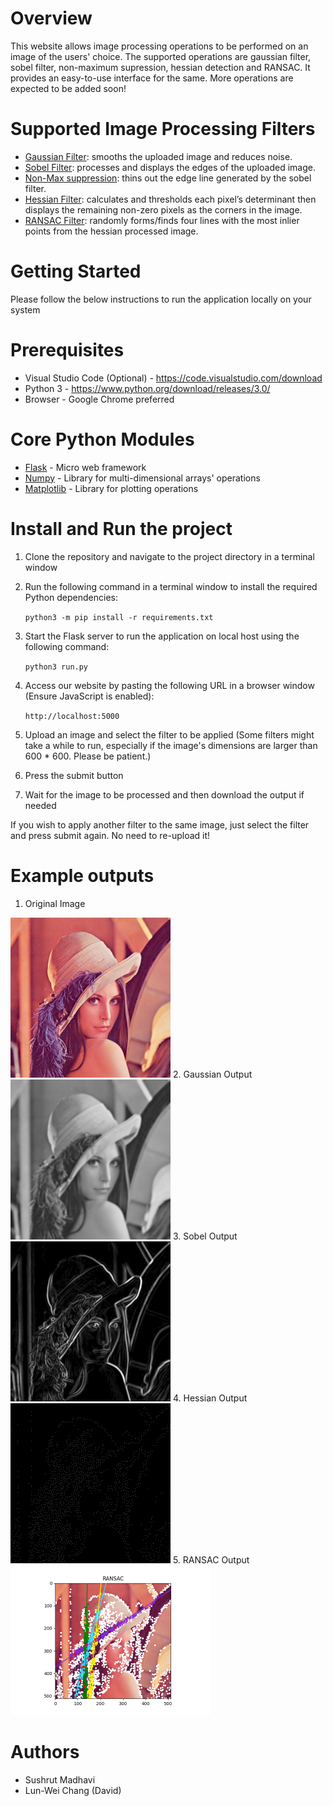 # Overview
This website allows image processing operations to be performed on an image of the users' choice. The supported operations are gaussian filter, sobel filter, non-maximum supression, hessian detection and RANSAC. It provides an easy-to-use interface for the same. More operations are expected to be added soon!

# Supported Image Processing Filters
* [Gaussian Filter](http://www.justin-liang.com/tutorials/canny/#gaussian): smooths the uploaded image and reduces noise.
* [Sobel Filter](http://www.justin-liang.com/tutorials/canny/#gradient): processes and displays the edges of the uploaded image.
* [Non-Max suppression](http://www.justin-liang.com/tutorials/canny/#suppression): thins out the edge line generated by the sobel filter.
* [Hessian Filter](https://www.khanacademy.org/math/multivariable-calculus/applications-of-multivariable-derivatives/quadratic-approximations/a/the-hessian): calculates and thresholds each pixel’s determinant then displays the remaining non-zero pixels as the corners in the image.
* [RANSAC Filter](https://www.mathworks.com/discovery/ransac.html): randomly forms/finds four lines with the most inlier points from the hessian processed image.

# Getting Started
Please follow the below instructions to run the application locally on your system

# Prerequisites
* Visual Studio Code (Optional) - https://code.visualstudio.com/download
* Python 3 - https://www.python.org/download/releases/3.0/
* Browser - Google Chrome preferred

# Core Python Modules
* [Flask](https://pypi.org/project/Flask/) - Micro web framework
* [Numpy](https://numpy.org/) - Library for multi-dimensional arrays' operations
* [Matplotlib](https://matplotlib.org/) - Library for plotting operations

# Install and Run the project

1. Clone the repository and navigate to the project directory in a terminal window

2. Run the following command in a terminal window to install the required Python dependencies:

    ``` python3 -m pip install -r requirements.txt ```

3. Start the Flask server to run the application on local host using the following command:

    ``` python3 run.py ```
    
4. Access our website by pasting the following URL in a browser window (Ensure JavaScript is enabled):

    ```http://localhost:5000```

5. Upload an image and select the filter to be applied (Some filters might take a while to run, especially if the image's dimensions are larger than 600 * 600. Please be patient.)

6. Press the submit button

7. Wait for the image to be processed and then download the output if needed

If you wish to apply another filter to the same image, just select the filter and press submit again.
No need to re-upload it!

# Example outputs
1. Original Image 

<img src="https://github.com/sushrutm29/EE551-image-processing-website/blob/develop/sample_outputs/original_img.png" width="256" height="256">
2. Gaussian Output 

<img src="https://github.com/sushrutm29/EE551-image-processing-website/blob/develop/sample_outputs/gaussian_img.png" width="256" height="256">
3. Sobel Output 

<img src="https://github.com/sushrutm29/EE551-image-processing-website/blob/develop/sample_outputs/sobel_img.png" width="256" height="256">
4. Hessian Output 

<img src="https://github.com/sushrutm29/EE551-image-processing-website/blob/develop/sample_outputs/hessian_img.png" width="256" height="256"> 
5. RANSAC Output 

<img src="https://github.com/sushrutm29/EE551-image-processing-website/blob/develop/sample_outputs/ransac_img.png" width="320" height="240"> 

# Authors
* Sushrut Madhavi
* Lun-Wei Chang (David)
